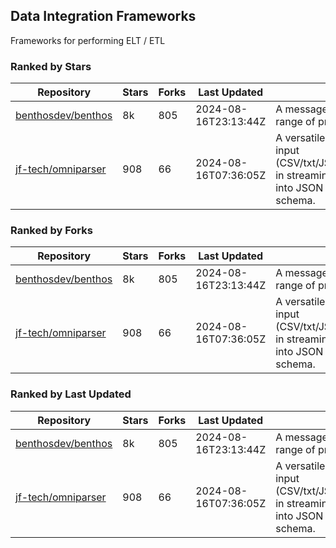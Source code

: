 ## Data Integration Frameworks

Frameworks for performing ELT / ETL

### Ranked by Stars

| Repository | Stars | Forks | Last Updated | Description | 
|------------|-------|-------|--------------|-------------|
| [benthosdev/benthos](https://github.com/benthosdev/benthos) | 8k | 805 | 2024-08-16T23:13:44Z |  A message streaming bridge between a range of protocols. |
| [jf-tech/omniparser](https://github.com/jf-tech/omniparser) | 908 | 66 | 2024-08-16T07:36:05Z |  A versatile ETL library that parses text input (CSV/txt/JSON/XML/EDI/X12/EDIFACT/etc) in streaming fashion and transforms data into JSON output using data-driven schema. |

### Ranked by Forks

| Repository | Stars | Forks | Last Updated | Description | 
|------------|-------|-------|--------------|-------------|
| [benthosdev/benthos](https://github.com/benthosdev/benthos) | 8k | 805 | 2024-08-16T23:13:44Z |  A message streaming bridge between a range of protocols. |
| [jf-tech/omniparser](https://github.com/jf-tech/omniparser) | 908 | 66 | 2024-08-16T07:36:05Z |  A versatile ETL library that parses text input (CSV/txt/JSON/XML/EDI/X12/EDIFACT/etc) in streaming fashion and transforms data into JSON output using data-driven schema. |

### Ranked by Last Updated

| Repository | Stars | Forks | Last Updated | Description | 
|------------|-------|-------|--------------|-------------|
| [benthosdev/benthos](https://github.com/benthosdev/benthos) | 8k | 805 | 2024-08-16T23:13:44Z |  A message streaming bridge between a range of protocols. |
| [jf-tech/omniparser](https://github.com/jf-tech/omniparser) | 908 | 66 | 2024-08-16T07:36:05Z |  A versatile ETL library that parses text input (CSV/txt/JSON/XML/EDI/X12/EDIFACT/etc) in streaming fashion and transforms data into JSON output using data-driven schema. |

